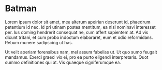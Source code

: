 # Batman 
Lorem ipsum dolor sit amet, mea alterum apeirian deserunt id, phaedrum petentium id nec. Id pri utinam postea mentitum, ea nisl nominavi interesset per. Ius doming hendrerit consequat ne, cum affert sapientem at. Ad vis dicunt tritani, et cum probo indoctum elaboraret, eum et odio reformidans. Rebum munere sadipscing ut has.

Ut velit aperiam forensibus nam, mel assum fabellas ut. Ut quo sumo feugait mandamus. Exerci graeci vix ei, pro ea purto eligendi interpretaris. Quot summo definitiones qui at. Vis quaeque signiferumque ea.
